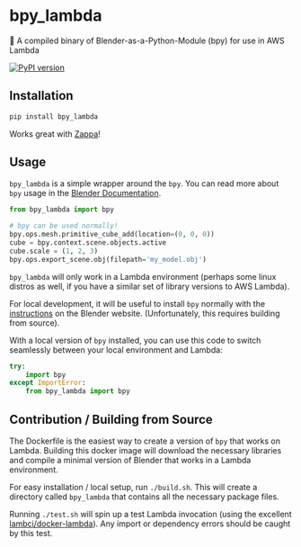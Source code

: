 # bpy_lambda
🎥 A compiled binary of Blender-as-a-Python-Module (bpy) for use in AWS Lambda

[![PyPI version](https://badge.fury.io/py/bpy_lambda.svg)](https://badge.fury.io/py/bpy_lambda)

## Installation

```sh
pip install bpy_lambda
```

Works great with [Zappa](https://github.com/Miserlou/Zappa/)!

## Usage

`bpy_lambda` is a simple wrapper around the `bpy`. You can read more about `bpy` usage in the [Blender Documentation](https://docs.blender.org/api/current/).

```python
from bpy_lambda import bpy

# bpy can be used normally!
bpy.ops.mesh.primitive_cube_add(location=(0, 0, 0))
cube = bpy.context.scene.objects.active
cube.scale = (1, 2, 3)
bpy.ops.export_scene.obj(filepath='my_model.obj')
```

`bpy_lambda` will only work in a Lambda environment (perhaps some linux distros as well, if you have a similar set of library versions to AWS Lambda).

For local development, it will be useful to install `bpy` normally with the [instructions](https://wiki.blender.org/index.php/User:Ideasman42/BlenderAsPyModule) on the Blender website. (Unfortunately, this requires building from source).

With a local version of `bpy` installed, you can use this code to switch seamlessly between your local environment and Lambda: 

```python
try:
    import bpy
except ImportError:
    from bpy_lambda import bpy
```


## Contribution / Building from Source

The Dockerfile is the easiest way to create a version of `bpy` that works on Lambda. Building this docker image will download the necessary libraries and compile a minimal version of Blender that works in a Lambda environment.

For easy installation / local setup, run `./build.sh`. This will create a directory called `bpy_lambda` that contains all the necessary package files.

Running `./test.sh` will spin up a test Lambda invocation (using the excellent [lambci/docker-lambda](https://github.com/lambci/docker-lambda)). Any import or dependency errors should be caught by this test.
